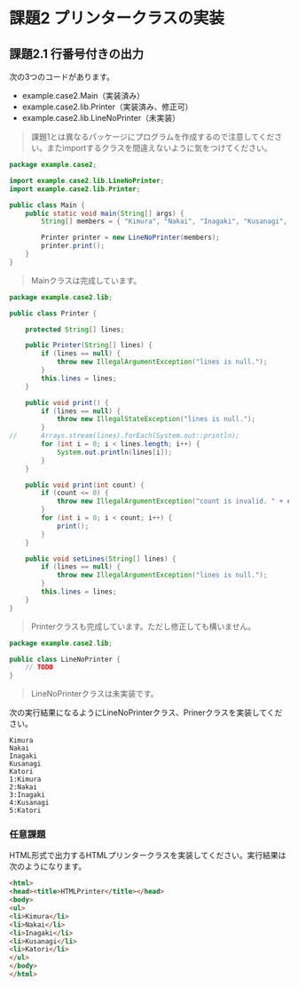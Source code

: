# 課題2 プリンタークラスの実装

## 課題2.1 行番号付きの出力

次の3つのコードがあります。

+ example.case2.Main（実装済み）
+ example.case2.lib.Printer（実装済み、修正可）
+ example.case2.lib.LineNoPrinter（未実装）

> 課題1とは異なるパッケージにプログラムを作成するので注意してください。またimportするクラスを間違えないように気をつけてください。

```java
package example.case2;

import example.case2.lib.LineNoPrinter;
import example.case2.lib.Printer;

public class Main {
	public static void main(String[] args) {
		String[] members = { "Kimura", "Nakai", "Inagaki", "Kusanagi", "Katori" };

		Printer printer = new LineNoPrinter(members);
		printer.print();
	}
}
```

> Mainクラスは完成しています。

```java
package example.case2.lib;

public class Printer {

	protected String[] lines;

	public Printer(String[] lines) {
		if (lines == null) {
			throw new IllegalArgumentException("lines is null.");
		}
		this.lines = lines;
	}

	public void print() {
		if (lines == null) {
			throw new IllegalStateException("lines is null.");
		}
//		Arrays.stream(lines).forEach(System.out::println);
		for (int i = 0; i < lines.length; i++) {
			System.out.println(lines[i]);
		}
	}

	public void print(int count) {
		if (count <= 0) {
			throw new IllegalArgumentException("count is invalid. " + count);
		}
		for (int i = 0; i < count; i++) {
			print();
		}
	}

	public void setLines(String[] lines) {
		if (lines == null) {
			throw new IllegalArgumentException("lines is null.");
		}
		this.lines = lines;
	}
}
```

> Printerクラスも完成しています。ただし修正しても構いません。

```java
package example.case2.lib;

public class LineNoPrinter {
    // TODO
}
```

> LineNoPrinterクラスは未実装です。

次の実行結果になるようにLineNoPrinterクラス、Prinerクラスを実装してください。

```
Kimura
Nakai
Inagaki
Kusanagi
Katori
1:Kimura
2:Nakai
3:Inagaki
4:Kusanagi
5:Katori
```

### 任意課題

HTML形式で出力するHTMLプリンタークラスを実装してください。実行結果は次のようになります。

```html
<html>
<head><title>HTMLPrinter</title></head>
<body>
<ul>
<li>Kimura</li>
<li>Nakai</li>
<li>Inagaki</li>
<li>Kusanagi</li>
<li>Katori</li>
</ul>
</body>
</html>
```
